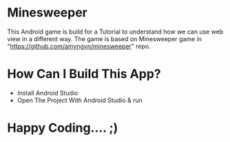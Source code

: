 # Minesweeper
This Android game is build for a Tutorial to understand how we can use web view in a different way. The game is based on Minesweeper game in "https://github.com/amyngyn/minesweeper" repo.

# How Can I Build This App?
- Install Android Studio
- Open The Project With Android Studio & run

# Happy Coding.... ;)
